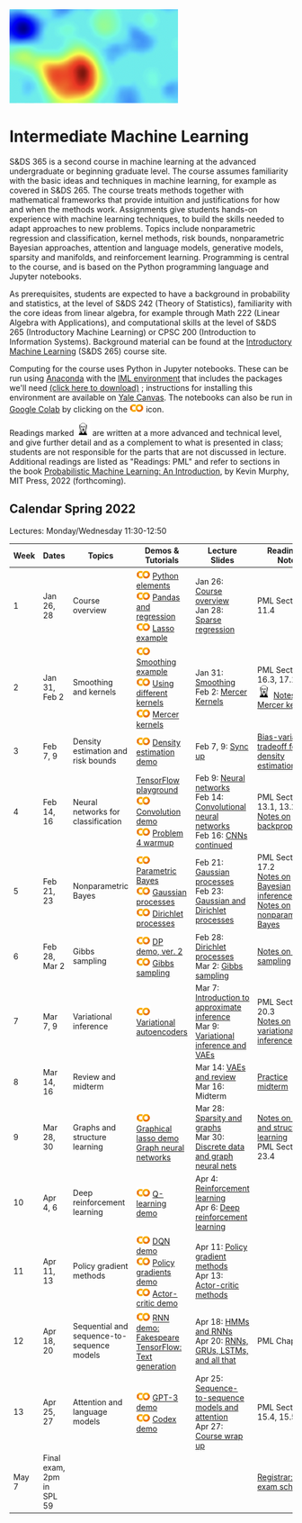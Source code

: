 <head>
  <title> Intermediate Machine Learning </title>
  <link rel="stylesheet" href="theme/css/main.css" />
  <link rel="shortcut icon" type="image/x-icon" href="favicon.ico?">
</head>


<img src="./heatmap2.png" width="300" align="bottom">

Intermediate Machine Learning
===============================

S&DS 365 is a second course in machine learning at the advanced undergraduate or beginning graduate level. The course assumes familiarity with the basic ideas and techniques in machine learning, for example as covered in S&DS 265. The course treats methods together with mathematical frameworks that provide intuition and justifications for how and when the methods work. Assignments give students hands-on experience with machine learning techniques, to build the skills needed to adapt  approaches to new problems. Topics include nonparametric regression and classification, kernel methods, risk bounds, nonparametric Bayesian approaches, attention and language models, generative models, sparsity and manifolds, and reinforcement learning. Programming is central to the course, and is based on the Python programming language and Jupyter notebooks.

As prerequisites, students are expected to have a background in probability and statistics, at the level of S&DS 242 (Theory of Statistics), familiarity with the core ideas from linear algebra, for example through Math 222 (Linear Algebra with Applications), and computational skills at the level of S&DS 265 (Introductory Machine Learning) or CPSC 200 (Introduction to Information Systems). Background material can be found at the
[Introductory Machine Learning](http://introml.ydata123.org) (S&DS 265)  course site.


Computing for the course uses Python in Jupyter notebooks. These can be run using [Anaconda](https://www.anaconda.com/products/individual) with the [IML environment](https://raw.githubusercontent.com/YData123/sds365-sp22/main/env/IML_env.yml) that includes the packages we'll need <a href="https://raw.githubusercontent.com/YData123/sds365-sp22/main/env/IML_env.zip" download>(click here to download)</a>
; instructions for installing this environment are available on [Yale Canvas](https://canvas.yale.edu).  The notebooks can also be run in [Google Colab](https://colab.research.google.com) by clicking on the [<img width="25" src="colab.svg">](https://colab.research.google.com) icon.

Readings marked <img width="25" src="scream.png"> are written at a more advanced and technical level, and give further detail and as a complement to what is presented in class; students are not responsible for the parts that are not discussed in lecture. Additional readings are listed as "Readings: PML" and refer to sections in the book [Probabilistic Machine Learning: An Introduction](https://probml.github.io/pml-book/book1.html), by Kevin Murphy, MIT Press, 2022 (forthcoming).

Calendar Spring 2022
---
Lectures: Monday/Wednesday 11:30-12:50


Week | Dates |  Topics | Demos & Tutorials |  Lecture Slides | Readings & Notes | Assignments & Exams
----------- | ----------- | ------------- | ------------ | ------------- | ------------- | -----------
1 | Jan 26, 28 |    Course overview |  [<img width="25" src="colab.svg">](https://colab.research.google.com/github/YData123/sds265-fa21/blob/master/demos/python/python-elements.ipynb) [Python elements](https://github.com/YData123/sds265-fa21/raw/main/demos/python/python-elements.zip)  <br>  [<img width="25" src="colab.svg">](https://colab.research.google.com/github/YData123/sds265-fa21/blob/master/demos/covid-trends/covid-trends.ipynb) [Pandas and regression](https://github.com/YData123/sds265-fa21/raw/main/demos/covid-trends/covid-trends.zip) <br> [<img width="25" src="colab.svg">](https://colab.research.google.com/github/YData123/sds365-sp22/blob/master/demos/lasso/lasso-example.ipynb) [Lasso example](https://github.com/YData123/sds365-sp22/raw/main/demos/lasso/lasso-example.zip)  | Jan 26: [Course overview](https://github.com/YData123/sds365-sp22/raw/main/lectures/lecture-jan-26.pdf) <br> Jan 28: [Sparse regression](https://github.com/YData123/sds365-sp22/raw/main/lectures/lecture-jan-28.pdf) | PML Section 11.4  |
2 | Jan 31, Feb 2 | Smoothing and kernels |  [<img width="25" src="colab.svg">](https://colab.research.google.com/github/YData123/sds365-sp22/blob/master/demos/smoothing/smoothing-demo.ipynb) [Smoothing example](https://github.com/YData123/sds365-sp22/raw/main/demos/smoothing/smoothing-demo.zip) <br> [<img width="25" src="colab.svg">](https://colab.research.google.com/github/YData123/sds365-sp22/blob/master/demos/smoothing/smoothing-demo2.ipynb) [Using different kernels](https://github.com/YData123/sds365-sp22/raw/main/demos/smoothing/smoothing-demo2.zip) <br> [<img width="25" src="colab.svg">](https://colab.research.google.com/github/YData123/sds365-sp22/blob/master/demos/mercer_kernels/mercer-kernel-demo.ipynb) [Mercer kernels](https://github.com/YData123/sds365-sp22/raw/main/demos/mercer_kernels/mercer-kernel-demo.zip) | Jan 31: [Smoothing](https://github.com/YData123/sds365-sp22/raw/main/lectures/lecture-jan-31.pdf) <br> Feb 2: [Mercer Kernels](https://github.com/YData123/sds365-sp22/raw/main/lectures/lecture-feb-2.pdf) <br> | PML Sections 16.3, 17.1 <br> <img width="25" src="scream.png"> [Notes on Mercer kernels](https://github.com/YData123/sds365-sp22/raw/main/notes/mercer-kernels.pdf)|
3 | Feb 7, 9 | Density estimation and risk bounds  | [<img width="25" src="colab.svg">](https://colab.research.google.com/github/YData123/sds365-sp22/blob/master/demos/smoothing/smoothing-demo3.ipynb) [Density estimation demo](https://github.com/YData123/sds365-sp22/raw/main/demos/smoothing/smoothing-demo3.zip)  | Feb 7, 9: [Sync up](https://github.com/YData123/sds365-sp22/raw/main/lectures/lecture-feb-7.pdf) | [Bias-variance tradeoff for density estimation](https://github.com/YData123/sds365-sp22/raw/main/notes/kernel-bias-variance.pdf) |  Feb 9: [<img width="25" src="colab.svg">](https://colab.research.google.com/github/YData123/sds365-sp22/blob/master/assignments/assn1/assn1.ipynb) [Assn1 out](https://github.com/YData123/sds365-sp22/raw/main/assignments/assn1/assn1.zip)
4 | Feb 14, 16 | Neural networks for classification | [TensorFlow playground](https://playground.tensorflow.org/) <br> [<img width="25" src="colab.svg">](https://colab.research.google.com/github/YData123/sds365-sp22/blob/master/demos/convolution/convolve_demo.ipynb) [Convolution demo](https://github.com/YData123/sds365-sp22/raw/main/demos/convolution/convolve_demo.zip) <br> [<img width="25" src="colab.svg">](https://colab.research.google.com/github/YData123/sds365-sp22/blob/master/demos/convolution/brain-food.ipynb) [Problem 4 warmup](https://github.com/YData123/sds365-sp22/raw/main/demos/convolution/brain-food.zip) | Feb 9: [Neural networks](https://github.com/YData123/sds365-sp22/raw/main/lectures/lecture-feb-9.pdf) <br> Feb 14: [Convolutional neural networks](https://github.com/YData123/sds365-sp22/raw/main/lectures/lecture-feb-14.pdf) <br> Feb 16: [CNNs continued](https://github.com/YData123/sds365-sp22/raw/main/lectures/lecture-feb-16.pdf) | PML Sections 13.1, 13.2 <br> [Notes on backpropagation](https://github.com/YData123/sds265-fa21/raw/main/notes/backprop.pdf) | Feb 16: [Quiz 1](https://yale.instructure.com/courses/76095/quizzes/51447)
5 | Feb 21, 23 | Nonparametric Bayes | [<img width="25" src="colab.svg">](https://colab.research.google.com/github/YData123/sds265-fa21/blob/master/demos/bayes/bayes.ipynb) [Parametric Bayes](https://github.com/YData123/sds265-fa21/raw/main/demos/bayes/bayes.zip) <br>  [<img width="25" src="colab.svg">](https://colab.research.google.com/github/YData123/sds365-sp22/blob/master/demos/gaussian_processes/gp_demo.ipynb) [Gaussian processes](https://github.com/YData123/sds365-sp22/raw/main/demos/gaussian_processes/gp_demo.zip) <br> [<img width="25" src="colab.svg">](https://colab.research.google.com/github/YData123/sds365-sp22/blob/master/demos/dirichlet_processes/dp_demo.ipynb) [Dirichlet processes](https://github.com/YData123/sds365-sp22/raw/main/demos/dirichlet_processes/dp_demo.zip) |  Feb 21: [Gaussian processes](https://github.com/YData123/sds365-sp22/raw/main/lectures/lecture-feb-21.pdf) <br> Feb 23: [Gaussian and Dirichlet processes](https://github.com/YData123/sds365-sp22/raw/main/lectures/lecture-feb-23.pdf)  | PML Section 17.2 <br> [Notes on Bayesian inference](https://github.com/YData123/sds265-fa21/raw/main/notes/bayes-notes.pdf) <br> [Notes on nonparametric Bayes](https://github.com/YData123/sds365-sp22/raw/main/notes/nonparametric-bayes.pdf) |  Feb 23: Assn 1 in; [<img width="25" src="colab.svg">](https://colab.research.google.com/github/YData123/sds365-sp22/blob/master/assignments/assn2/assn2.ipynb) [Assn2 out](https://github.com/YData123/sds365-sp22/raw/main/assignments/assn2/assn2.zip)
6 | Feb 28, Mar 2 | Gibbs sampling | [<img width="25" src="colab.svg">](https://colab.research.google.com/github/YData123/sds365-sp22/blob/master/demos/dirichlet_processes/dp_demo2.ipynb) [DP demo, ver. 2](https://github.com/YData123/sds365-sp22/raw/main/demos/dirichlet_processes/dp_demo2.zip) <br> [<img width="25" src="colab.svg">](https://colab.research.google.com/github/YData123/sds365-sp22/blob/master/demos/gibbs_sampling/dpm_gibbs.ipynb) [Gibbs sampling](https://github.com/YData123/sds365-sp22/raw/main/demos/gibbs_sampling/dpm_gibbs.zip) | Feb 28: [Dirichlet processes](https://github.com/YData123/sds365-sp22/raw/main/lectures/lecture-feb-28.pdf) <br> Mar 2: [Gibbs sampling](https://github.com/YData123/sds365-sp22/raw/main/lectures/lecture-mar-02.pdf)  |  [Notes on Gibbs sampling](https://github.com/YData123/sds365-sp22/raw/main/notes/dpm_gibbs.pdf) | Mar 2: [Quiz 2](https://yale.instructure.com/courses/76095/quizzes/51694)
7 | Mar 7, 9 | Variational inference | [<img width="25" src="colab.svg">](https://colab.research.google.com/github/YData123/sds365-sp22/blob/master/demos/variational/vae_demo.ipynb) [Variational autoencoders](https://github.com/YData123/sds365-sp22/raw/main/demos/variational/vae_demo.zip) | Mar 7: [Introduction to approximate inference](https://github.com/YData123/sds365-sp22/raw/main/lectures/lecture-mar-07.pdf) <br>  Mar 9: [Variational inference and VAEs](https://github.com/YData123/sds365-sp22/raw/main/lectures/lecture-mar-09.pdf) | PML Section 20.3 <br> [Notes on variational inference](https://github.com/YData123/sds365-sp22/raw/main/notes/variational.pdf)  | Mar 9: Assn 2 in
8 | Mar 14, 16 | Review and midterm  | | Mar 14: [VAEs and review](https://github.com/YData123/sds365-sp22/raw/main/lectures/lecture-mar-14.pdf) <br> Mar 16: Midterm | [Practice midterm](https://yale.instructure.com/courses/76095/files/folder/Midterm) | Mar 16: Midterm exam
9 | Mar 28, 30 | Graphs and structure learning | [<img width="25" src="colab.svg">](https://colab.research.google.com/github/YData123/sds365-sp22/blob/master/demos/graphs/glasso_demo.ipynb) [Graphical lasso demo](https://github.com/YData123/sds365-sp22/raw/main/demos/graphs/glasso_demo.zip) <br> [Graph neural networks](https://distill.pub/2021/understanding-gnns/) | Mar 28: [Sparsity and graphs](https://github.com/YData123/sds365-sp22/raw/main/lectures/lecture-mar-28.pdf) <br> Mar 30: [Discrete data and  graph neural nets](https://github.com/YData123/sds365-sp22/raw/main/lectures/lecture-mar-30.pdf) |  [Notes on graphs and structure learning](https://github.com/YData123/sds365-sp22/raw/main/notes/graphs.pdf) <br> PML Section 23.4 | Mar 30: [<img width="25" src="colab.svg">](https://colab.research.google.com/github/YData123/sds365-sp22/blob/master/assignments/assn3/assn3.ipynb) [Assn3 out](https://github.com/YData123/sds365-sp22/raw/main/assignments/assn3/assn3.zip)
10 | Apr 4, 6 | Deep reinforcement learning | [<img width="25" src="colab.svg">](https://colab.research.google.com/github/YData123/sds365-sp22/blob/master/demos/q_learning/qlearning_demo.ipynb) [Q-learning demo](https://github.com/YData123/sds365-sp22/raw/main/demos/q_learning/qlearning_demo.zip) |   Apr 4: [Reinforcement learning](https://github.com/YData123/sds365-sp22/raw/main/lectures/lecture-apr-4.pdf) <br> Apr 6: [Deep reinforcement learning](https://github.com/YData123/sds365-sp22/raw/main/lectures/lecture-apr-6.pdf) | | Apr 6: Quiz 3
11 | Apr 11, 13 | Policy gradient methods |  [<img width="25" src="colab.svg">](https://colab.research.google.com/github/YData123/sds365-sp22/blob/master/demos/dqn_demo/dqn_demo.ipynb) [DQN demo](https://github.com/YData123/sds365-sp22/raw/main/demos/dqn_demo/dqn_demo.zip) <br> [<img width="25" src="colab.svg">](https://colab.research.google.com/github/YData123/sds365-sp22/blob/master/demos/policy_gradients_demo/policy_gradients_demo.ipynb) [Policy gradients demo](https://github.com/YData123/sds365-sp22/raw/main/demos/policy_gradients_demo/policy_gradients_demo.zip) <br> [<img width="25" src="colab.svg">](https://colab.research.google.com/github/YData123/sds365-sp22/blob/master/demos/actor_critic/actor_critic_demo.ipynb) [Actor-critic demo](https://github.com/YData123/sds365-sp22/raw/main/demos/actor_critic/actor_critic_demo.zip) | Apr 11: [Policy gradient methods](https://github.com/YData123/sds365-sp22/raw/main/lectures/lecture-apr-11.pdf) <br> Apr 13: [Actor-critic methods](https://github.com/YData123/sds365-sp22/raw/main/lectures/lecture-apr-13.pdf) | | Apr 13: Assn 3 in <br> [<img width="25" src="colab.svg">](https://colab.research.google.com/github/YData123/sds365-sp22/blob/master/assignments/assn4/assn4.ipynb) [Assn4 out](https://github.com/YData123/sds365-sp22/raw/main/assignments/assn4/assn4.zip)
12 | Apr 18, 20 | Sequential and sequence-to-sequence  models | [<img width="25" src="colab.svg">](https://colab.research.google.com/github/YData123/sds365-sp22/blob/master/demos/rnn_demo/rnn-demo.ipynb) [RNN demo: Fakespeare](https://github.com/YData123/sds365-sp22/raw/main/demos/rnns/text_generation.zip) <br> [TensorFlow: Text generation](https://www.tensorflow.org/text/tutorials/text_generation)  | Apr 18: [HMMs and RNNs](https://github.com/YData123/sds365-sp22/raw/main/lectures/lecture-apr-18.pdf) <br> Apr 20: [RNNs, GRUs, LSTMs, and all that](https://github.com/YData123/sds365-sp22/raw/main/lectures/lecture-apr-20.pdf)| PML Chapter 15 | Apr 20: Quiz 4
13 | Apr 25, 27 | Attention and language models |  [<img width="25" src="colab.svg">](https://colab.research.google.com/github/YData123/sds365-sp22/blob/master/demos/gpt-3/hello_gpt3.ipynb) [GPT-3 demo](https://github.com/YData123/sds365-sp22/raw/main/demos/gpt-3/hello_gpt3.zip) <br> [<img width="25" src="colab.svg">](https://colab.research.google.com/github/YData123/sds365-sp22/blob/master/demos/gpt-3/hello_codex.ipynb) [Codex demo](https://github.com/YData123/sds365-sp22/raw/main/demos/gpt-3/hello_codex.zip) |  Apr 25: [Sequence-to-sequence models and attention](https://github.com/YData123/sds365-sp22/raw/main/lectures/lecture-apr-25.pdf) <br> Apr 27: [Course wrap up](https://github.com/YData123/sds365-sp22/raw/main/lectures/lecture-apr-27.pdf) | PML Sections 15.4, 15.5 | Apr 27: Assn 4 in
   | May 7  | Final exam, 2pm in SPL 59 | | | | [Registrar: final exam schedule](https://registrar.yale.edu/general-information/final-exams/)


<div class="classMap">
</div>
